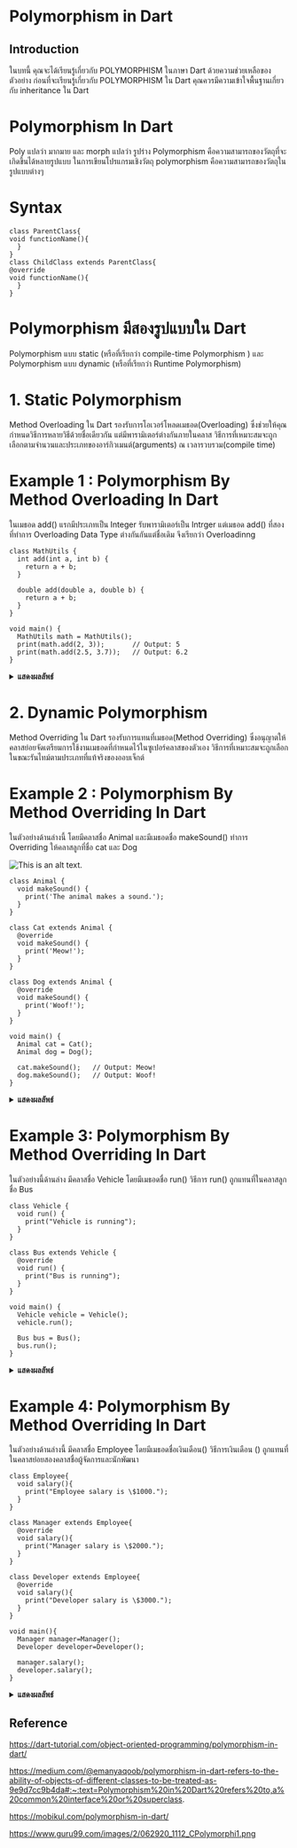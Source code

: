 # Polymorphism in Dart

## Introduction
ในบทนี้ คุณจะได้เรียนรู้เกี่ยวกับ POLYMORPHISM ในภาษา Dart ด้วยความช่วยเหลือของตัวอย่าง ก่อนที่จะเรียนรู้เกี่ยวกับ POLYMORPHISM ใน Dart คุณควรมีความเข้าใจพื้นฐานเกี่ยวกับ inheritance ใน Dart

# Polymorphism In Dart
Poly แปลว่า มากมาย และ morph แปลว่า รูปร่าง Polymorphism คือความสามารถของวัตถุที่จะเกิดขึ้นได้หลายรูปแบบ ในการเขียนโปรแกรมเชิงวัตถุ polymorphism คือความสามารถของวัตถุในรูปแบบต่างๆ

# Syntax
```
class ParentClass{
void functionName(){
  }
}
class ChildClass extends ParentClass{
@override 
void functionName(){
  }
}
```


# Polymorphism มีสองรูปแบบใน Dart
 Polymorphism แบบ static (หรือที่เรียกว่า compile-time Polymorphism ) และ Polymorphism แบบ dynamic (หรือที่เรียกว่า Runtime Polymorphism)

# 1. Static Polymorphism
Method Overloading ใน Dart รองรับการโอเวอร์โหลดเมธอด(Overloading) ซึ่งช่วยให้คุณกำหนดวิธีการหลายวิธีด้วยชื่อเดียวกัน แต่มีพารามิเตอร์ต่างกันภายในคลาส วิธีการที่เหมาะสมจะถูกเลือกตามจำนวนและประเภทของอาร์กิวเมนต์(arguments) ณ เวลารวบรวม(compile time)

# Example 1 : Polymorphism By Method Overloading In Dart
ในเมธอด add() แรกมีประเภทเป็น Integer รับพารามิเตอร์เป็น Intrger แต่เมธอด add() ที่สองที่ทำการ Overloading Data Type ต่างกันกันแต่ชื่อเดิม จึงเรียกว่า Overloadinng
```
class MathUtils {
  int add(int a, int b) {
    return a + b;
  }

  double add(double a, double b) {
    return a + b;
  }
}

void main() {
  MathUtils math = MathUtils();
  print(math.add(2, 3));       // Output: 5
  print(math.add(2.5, 3.7));   // Output: 6.2
}
```
<details>
<summary><strong>แสดงผลลัพธ์</strong></summary>
<pre>
<code>5
6.2</code>
</pre>
</details>

# 2. Dynamic Polymorphism
Method Overriding ใน Dart รองรับการแทนที่เมธอด(Method Overriding) ซึ่งอนุญาตให้คลาสย่อยจัดเตรียมการใช้งานเมธอดที่กำหนดไว้ในซูเปอร์คลาสของตัวเอง วิธีการที่เหมาะสมจะถูกเลือกในขณะรันไทม์ตามประเภทที่แท้จริงของออบเจ็กต์

# Example 2 : Polymorphism By Method Overriding In Dart
ในตัวอย่างด้านล่างนี้ โดยมีคลาสชื่อ Animal และมีเมธอดชื่อ makeSound() ทำการ Overriding ให้คลาสลูกที่ชื่อ cat และ Dog 

![This is an alt text.](https://www.guru99.com/images/2/062920_1112_CPolymorphi1.png)
```
class Animal {
  void makeSound() {
    print('The animal makes a sound.');
  }
}

class Cat extends Animal {
  @override
  void makeSound() {
    print('Meow!');
  }
}

class Dog extends Animal {
  @override
  void makeSound() {
    print('Woof!');
  }
}

void main() {
  Animal cat = Cat();
  Animal dog = Dog();
  
  cat.makeSound();   // Output: Meow!
  dog.makeSound();   // Output: Woof!
}
```
<details>
<summary><strong>แสดงผลลัพธ์</strong></summary>
<pre>
<code>Cat : Meow!
Dog : Woof!</code>
</pre>
</details>

# Example 3: Polymorphism By Method Overriding In Dart
ในตัวอย่างนี้ด้านล่าง มีคลาสชื่อ Vehicle โดยมีเมธอดชื่อ run() วิธีการ run() ถูกแทนที่ในคลาสลูกชื่อ Bus

```
class Vehicle {
  void run() {
    print("Vehicle is running");
  }
}

class Bus extends Vehicle {
  @override
  void run() {
    print("Bus is running");
  }
}

void main() {
  Vehicle vehicle = Vehicle();
  vehicle.run();

  Bus bus = Bus();
  bus.run();
}
```
<details>
<summary><strong>แสดงผลลัพธ์</strong></summary>
<pre>
<code>Vehicle is running
Bus is running</code>
</pre>
</details>

# Example 4: Polymorphism By Method Overriding In Dart
ในตัวอย่างด้านล่างนี้ มีคลาสชื่อ Employee โดยมีเมธอดชื่อเงินเดือน() วิธีการเงินเดือน () ถูกแทนที่ในคลาสย่อยสองคลาสชื่อผู้จัดการและนักพัฒนา

```
class Employee{
  void salary(){
    print("Employee salary is \$1000.");
  }
}

class Manager extends Employee{
  @override
  void salary(){
    print("Manager salary is \$2000.");
  }
}

class Developer extends Employee{
  @override
  void salary(){
    print("Developer salary is \$3000.");
  }
}

void main(){
  Manager manager=Manager();
  Developer developer=Developer();
  
  manager.salary();
  developer.salary();
}
```

<details>
<summary><strong>แสดงผลลัพธ์</strong></summary>
<pre>
<code>Manager salary is $2000.
Developer salary is $3000.</code>
</pre>
</details>

## Reference
https://dart-tutorial.com/object-oriented-programming/polymorphism-in-dart/

https://medium.com/@emanyaqoob/polymorphism-in-dart-refers-to-the-ability-of-objects-of-different-classes-to-be-treated-as-9e9d7cc9b4da#:~:text=Polymorphism%20in%20Dart%20refers%20to,a%20common%20interface%20or%20superclass.

https://mobikul.com/polymorphism-in-dart/

https://www.guru99.com/images/2/062920_1112_CPolymorphi1.png

